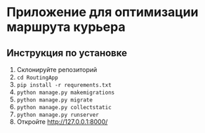 # Приложение для оптимизации маршрута курьера

## Инструкция по установке

1. Склонируйте репозиторий
2. `cd RoutingApp`
3. `pip install -r requrements.txt`
4. `python manage.py makemigrations`
5. `python manage.py migrate`
6. `python manage.py collectstatic`
7. `python manage.py runserver`
8. Откройте http://127.0.0.1:8000/
